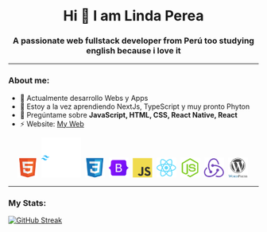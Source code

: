 
<div id="header" align="center">
    <img src="https://media.giphy.com/media/7fIUKWpHOESm76hoOQ/giphy.gif" width="200" alt="">
    <h1 align=""center>Hi 👋 I am Linda Perea</h1>
  <h3 align="center"> A passionate web fullstack developer from Perú too studying english because i love it
    </h3>
</div>


---
### About me:

- 🔭 Actualmente desarrollo Webs y Apps
- 🌱 Estoy a la vez aprendiendo NextJs, TypeScript y muy pronto Phyton
- 💬 Pregúntame sobre **JavaScript, HTML, CSS, React Native, React**
- ⚡ Website: [My Web](https://lindapereafullstack.netlify.app/)

<div align="center">
  <img src="https://github.com/devicons/devicon/blob/master/icons/html5/html5-original.svg" title="Html5" alt="Html5" width="40" height="40"/>&nbsp
  <img src="https://github.com/devicons/devicon/blob/master/icons/tailwindcss/tailwindcss-original-wordmark.svg" title="TailwindCss" alt="TailwindCss" width="80" height="80"/>&nbsp
  <img src="https://github.com/devicons/devicon/blob/master/icons/css3/css3-original.svg" title="CSS" alt="CSS" width="40" height="40"/>&nbsp
  <img src="https://github.com/devicons/devicon/blob/master/icons/bootstrap/bootstrap-original.svg" title="BootStrap" alt="BootStrap" width="40" height="40"/>&nbsp  
  <img src="https://github.com/devicons/devicon/blob/master/icons/javascript/javascript-original.svg" title="JavaScript" alt="Js" width="40" height="40"/>&nbsp
  <img src="https://github.com/devicons/devicon/blob/master/icons/react/react-original.svg" title="React" alt="React" width="40" height="40"/>&nbsp
  <img src="https://github.com/devicons/devicon/blob/master/icons/nodejs/nodejs-original.svg" title="NodeJS" alt="NodeJs" width="40" height="40"/>&nbsp
  <img src="https://github.com/devicons/devicon/blob/master/icons/redux/redux-original.svg" title="Redux" alt="Redux" width="40" height="40"/>&nbsp
  <img src="https://github.com/devicons/devicon/blob/master/icons/wordpress/wordpress-original.svg" title="Redux" alt="Redux" width="40" height="40"/>&nbsp
  </div>
  
  ---
  ### My Stats:  
  [![GitHub Streak](https://streak-stats.demolab.com?user=LindaPerea&theme=radical)](https://git.io/streak-stats)

